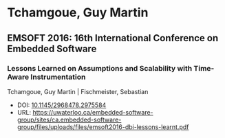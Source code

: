 # Tchamgoue, Guy Martin

## EMSOFT 2016: 16th International Conference on Embedded Software

### Lessons Learned on Assumptions and Scalability with Time-Aware Instrumentation
Tchamgoue, Guy Martin | Fischmeister, Sebastian
* DOI: [10.1145/2968478.2975584](https://doi.org/10.1145/2968478.2975584)
* URL: <https://uwaterloo.ca/embedded-software-group/sites/ca.embedded-software-group/files/uploads/files/emsoft2016-dbi-lessons-learnt.pdf>

